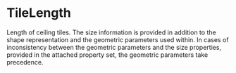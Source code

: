 TileLength
==========

Length of ceiling tiles. The size information is provided in addition to the shape representation and the geometric parameters used within. In cases of inconsistency between the geometric parameters and the size properties, provided in the attached property set, the geometric parameters take precedence.
